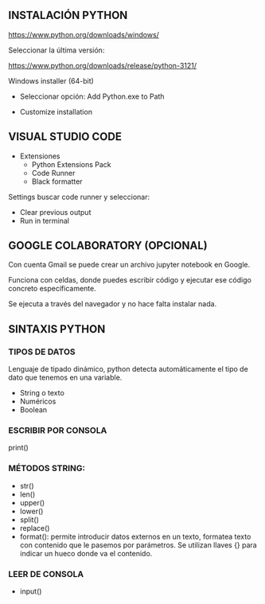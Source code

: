 ## INSTALACIÓN PYTHON

https://www.python.org/downloads/windows/

Seleccionar la última versión:

https://www.python.org/downloads/release/python-3121/

Windows installer (64-bit)

* Seleccionar opción: Add Python.exe to Path

* Customize installation

## VISUAL STUDIO CODE

* Extensiones
    * Python Extensions Pack
    * Code Runner
    * Black formatter

Settings buscar code runner y seleccionar:

* Clear previous output
* Run in terminal

## GOOGLE COLABORATORY (OPCIONAL)

Con cuenta Gmail se puede crear un archivo jupyter notebook en Google.

Funciona con celdas, donde puedes escribir código y ejecutar ese código concreto específicamente.

Se ejecuta a través del navegador y no hace falta instalar nada.

## SINTAXIS PYTHON

### TIPOS DE DATOS

Lenguaje de tipado dinámico, python detecta automáticamente el tipo de dato que tenemos en una variable.

* String o texto
* Numéricos
* Boolean

### ESCRIBIR POR CONSOLA

print()

### MÉTODOS STRING:

* str()
* len()
* upper()
* lower()
* split()
* replace()
* format(): permite introducir datos externos en un texto, formatea texto con contenido que le pasemos por parámetros. Se utilizan llaves {} para indicar un hueco donde va el contenido.

### LEER DE CONSOLA

* input()


